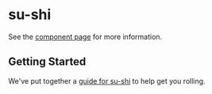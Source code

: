 su-shi
================

See the [component page](http://hiloki.github.io/su-shi) for more information.

## Getting Started

We've put together a [guide for su-shi](http://www.polymer-project.org/docs/start/reusableelements.html) to help get you rolling.
